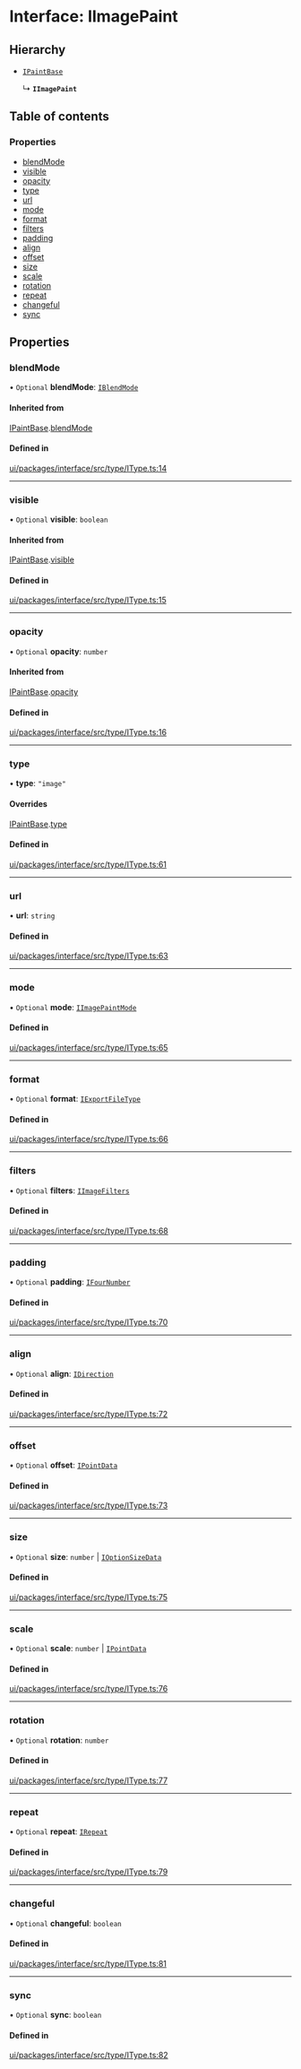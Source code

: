 # Interface: IImagePaint

## Hierarchy

- [`IPaintBase`](IPaintBase.md)

  ↳ **`IImagePaint`**

## Table of contents

### Properties

- [blendMode](IImagePaint.md#blendmode)
- [visible](IImagePaint.md#visible)
- [opacity](IImagePaint.md#opacity)
- [type](IImagePaint.md#type)
- [url](IImagePaint.md#url)
- [mode](IImagePaint.md#mode)
- [format](IImagePaint.md#format)
- [filters](IImagePaint.md#filters)
- [padding](IImagePaint.md#padding)
- [align](IImagePaint.md#align)
- [offset](IImagePaint.md#offset)
- [size](IImagePaint.md#size)
- [scale](IImagePaint.md#scale)
- [rotation](IImagePaint.md#rotation)
- [repeat](IImagePaint.md#repeat)
- [changeful](IImagePaint.md#changeful)
- [sync](IImagePaint.md#sync)

## Properties

### blendMode

• `Optional` **blendMode**: [`IBlendMode`](../modules.md#iblendmode)

#### Inherited from

[IPaintBase](IPaintBase.md).[blendMode](IPaintBase.md#blendmode)

#### Defined in

[ui/packages/interface/src/type/IType.ts:14](https://github.com/leaferjs/leafer-ui/blob/4b7f368/packages/interface/src/type/IType.ts#L14)

___

### visible

• `Optional` **visible**: `boolean`

#### Inherited from

[IPaintBase](IPaintBase.md).[visible](IPaintBase.md#visible)

#### Defined in

[ui/packages/interface/src/type/IType.ts:15](https://github.com/leaferjs/leafer-ui/blob/4b7f368/packages/interface/src/type/IType.ts#L15)

___

### opacity

• `Optional` **opacity**: `number`

#### Inherited from

[IPaintBase](IPaintBase.md).[opacity](IPaintBase.md#opacity)

#### Defined in

[ui/packages/interface/src/type/IType.ts:16](https://github.com/leaferjs/leafer-ui/blob/4b7f368/packages/interface/src/type/IType.ts#L16)

___

### type

• **type**: ``"image"``

#### Overrides

[IPaintBase](IPaintBase.md).[type](IPaintBase.md#type)

#### Defined in

[ui/packages/interface/src/type/IType.ts:61](https://github.com/leaferjs/leafer-ui/blob/4b7f368/packages/interface/src/type/IType.ts#L61)

___

### url

• **url**: `string`

#### Defined in

[ui/packages/interface/src/type/IType.ts:63](https://github.com/leaferjs/leafer-ui/blob/4b7f368/packages/interface/src/type/IType.ts#L63)

___

### mode

• `Optional` **mode**: [`IImagePaintMode`](../modules.md#iimagepaintmode)

#### Defined in

[ui/packages/interface/src/type/IType.ts:65](https://github.com/leaferjs/leafer-ui/blob/4b7f368/packages/interface/src/type/IType.ts#L65)

___

### format

• `Optional` **format**: [`IExportFileType`](../modules.md#iexportfiletype)

#### Defined in

[ui/packages/interface/src/type/IType.ts:66](https://github.com/leaferjs/leafer-ui/blob/4b7f368/packages/interface/src/type/IType.ts#L66)

___

### filters

• `Optional` **filters**: [`IImageFilters`](IImageFilters.md)

#### Defined in

[ui/packages/interface/src/type/IType.ts:68](https://github.com/leaferjs/leafer-ui/blob/4b7f368/packages/interface/src/type/IType.ts#L68)

___

### padding

• `Optional` **padding**: [`IFourNumber`](../modules.md#ifournumber)

#### Defined in

[ui/packages/interface/src/type/IType.ts:70](https://github.com/leaferjs/leafer-ui/blob/4b7f368/packages/interface/src/type/IType.ts#L70)

___

### align

• `Optional` **align**: [`IDirection`](../modules.md#idirection)

#### Defined in

[ui/packages/interface/src/type/IType.ts:72](https://github.com/leaferjs/leafer-ui/blob/4b7f368/packages/interface/src/type/IType.ts#L72)

___

### offset

• `Optional` **offset**: [`IPointData`](IPointData.md)

#### Defined in

[ui/packages/interface/src/type/IType.ts:73](https://github.com/leaferjs/leafer-ui/blob/4b7f368/packages/interface/src/type/IType.ts#L73)

___

### size

• `Optional` **size**: `number` \| [`IOptionSizeData`](IOptionSizeData.md)

#### Defined in

[ui/packages/interface/src/type/IType.ts:75](https://github.com/leaferjs/leafer-ui/blob/4b7f368/packages/interface/src/type/IType.ts#L75)

___

### scale

• `Optional` **scale**: `number` \| [`IPointData`](IPointData.md)

#### Defined in

[ui/packages/interface/src/type/IType.ts:76](https://github.com/leaferjs/leafer-ui/blob/4b7f368/packages/interface/src/type/IType.ts#L76)

___

### rotation

• `Optional` **rotation**: `number`

#### Defined in

[ui/packages/interface/src/type/IType.ts:77](https://github.com/leaferjs/leafer-ui/blob/4b7f368/packages/interface/src/type/IType.ts#L77)

___

### repeat

• `Optional` **repeat**: [`IRepeat`](../modules.md#irepeat)

#### Defined in

[ui/packages/interface/src/type/IType.ts:79](https://github.com/leaferjs/leafer-ui/blob/4b7f368/packages/interface/src/type/IType.ts#L79)

___

### changeful

• `Optional` **changeful**: `boolean`

#### Defined in

[ui/packages/interface/src/type/IType.ts:81](https://github.com/leaferjs/leafer-ui/blob/4b7f368/packages/interface/src/type/IType.ts#L81)

___

### sync

• `Optional` **sync**: `boolean`

#### Defined in

[ui/packages/interface/src/type/IType.ts:82](https://github.com/leaferjs/leafer-ui/blob/4b7f368/packages/interface/src/type/IType.ts#L82)
